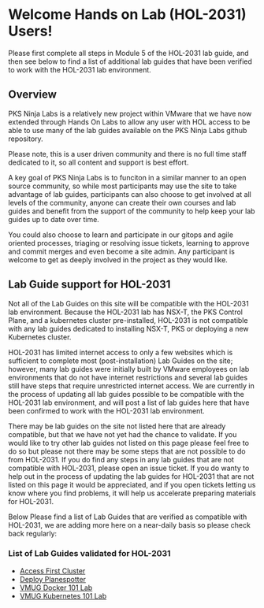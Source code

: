 # Welcome Hands on Lab (HOL-2031) Users!

Please first complete all steps in Module 5 of the HOL-2031 lab guide, and then see below to find a list of additional lab guides that have been verified to work with the HOL-2031 lab environment.

## Overview

PKS Ninja Labs is a relatively new project within VMware that we have now extended through Hands On Labs to allow any user with HOL access to be able to use many of the lab guides available on the PKS Ninja Labs github repository. 

Please note, this is a user driven community and there is no full time staff dedicated to it, so all content and support is best effort. 

A key goal of PKS Ninja Labs is to funciton in a similar manner to an open source community, so while most participants may use the site to take advantage of lab guides, participants can also choose to get involved at all levels of the community, anyone can create their own courses and lab guides and benefit from the support of the community to help keep your lab guides up to date over time. 

You could also choose to learn and participate in our gitops and agile oriented processes, triaging or resolving issue tickets, learning to approve and commit merges and even become a site admin. Any participant is welcome to get as deeply involved in the project as they would like.

## Lab Guide support for HOL-2031   

Not all of the Lab Guides on this site will be compatible with the HOL-2031 lab environment. Because the HOL-2031 lab has NSX-T, the PKS Control Plane, and a kubernetes cluster pre-installed, HOL-2031 is not compatible with any lab guides dedicated to installing NSX-T, PKS or deploying a new Kubernetes cluster. 

HOL-2031 has limited internet access to only a few websites which is sufficient to complete most (post-installation) Lab Guides on the site; however, many lab guides were initially built by VMware employees on lab environments that do not have internet restrictions and several lab guides still have steps that require unrestricted internet access. We are currently in the process of updating all lab guides possible to be compatible with the HOL-2031 lab environment, and will post a list of lab guides here that have been confirmed to work with the HOL-2031 lab environment. 

There may be lab guides on the site not listed here that are already compatible, but that we have not yet had the chance to validate. If you would like to try other lab guides not listed on this page please feel free to do so but please not there may be some steps that are not possible to do from HOL-2031. If you do find any steps in any lab guides that are not compatible with HOL-2031, please open an issue ticket. If you do wanty to help out in the process of updating the lab guides for HOL-2031 that are not listed on this page it would be appreciated, and if you open tickets letting us know where you find problems, it will help us accelerate preparing materials for HOL-2031. 

Below Please find a list of Lab Guides that are verified as compatible with HOL-2031, we are adding more here on a near-daily basis so please check back regularly:

### List of Lab Guides validated for HOL-2031

- [Access First Cluster](../../LabGuides/AccessFirstCluster-AC6818)
- [Deploy Planespotter](../../LabGuides/DeployPlanespotter-DP6539)
- [VMUG Docker 101 Lab](../../LabGuides/VMUGDocker101-VG5930)
- [VMUG Kubernetes 101 Lab](../../LabGuides/VMUGK8s101-VG6489)



